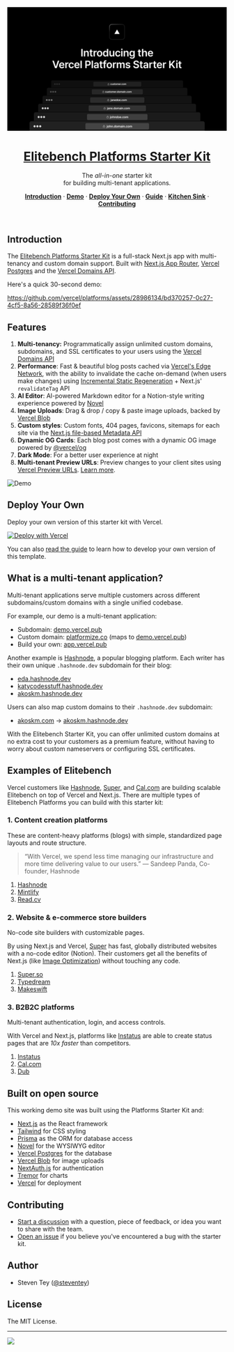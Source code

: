 <a href="https://app.vercel.pub">
  <img alt="Elitebench Platforms Starter Kit" src="/public/thumbnail.png">
  <h1 align="center">Elitebench Platforms Starter Kit</h1>
</a>

<p align="center">
  The <em>all-in-one</em> starter kit <br/>
  for building multi-tenant applications.
</p>

<p align="center">
  <a href="#introduction"><strong>Introduction</strong></a> ·
  <a href="https://app.vercel.pub/"><strong>Demo</strong></a> ·
  <a href="#deploy-your-own"><strong>Deploy Your Own</strong></a> ·
  <a href="https://vercel.com/guides/nextjs-multi-tenant-application"><strong>Guide</strong></a> ·
  <a href="https://steven.vercel.pub/kitchen-sink"><strong>Kitchen Sink</strong></a> ·
  <a href="#contributing"><strong>Contributing</strong></a>
</p>
<br/>

## Introduction

The [Elitebench Platforms Starter Kit](https://app.vercel.pub/) is a full-stack Next.js app with multi-tenancy and custom domain support. Built with [Next.js App Router](https://nextjs.org/docs/app), [Vercel Postgres](https://vercel.com/storage/postgres) and the [Vercel Domains API](https://vercel.com/docs/rest-api/endpoints#domains).

Here's a quick 30-second demo:

https://github.com/vercel/platforms/assets/28986134/bd370257-0c27-4cf5-8a56-28589f36f0ef

## Features

1. **Multi-tenancy:** Programmatically assign unlimited custom domains, subdomains, and SSL certificates to your users using the [Vercel Domains API](https://vercel.com/docs/rest-api/endpoints#domains)
2. **Performance**: Fast & beautiful blog posts cached via [Vercel's Edge Network](https://vercel.com/docs/concepts/edge-network/overview), with the ability to invalidate the cache on-demand (when users make changes) using [Incremental Static Regeneration](https://vercel.com/docs/concepts/next.js/incremental-static-regeneration) + Next.js' `revalidateTag` API
3. **AI Editor**: AI-powered Markdown editor for a Notion-style writing experience powered by [Novel](https://novel.sh/)
4. **Image Uploads**: Drag & drop / copy & paste image uploads, backed by [Vercel Blob](https://vercel.com/storage/blob)
5. **Custom styles**: Custom fonts, 404 pages, favicons, sitemaps for each site via the [Next.js file-based Metadata API](https://nextjs.org/docs/app/api-reference/file-conventions/metadata)
6. **Dynamic OG Cards**: Each blog post comes with a dynamic OG image powered by [@vercel/og](https://vercel.com/docs/concepts/functions/edge-functions/og-image-generation)
7. **Dark Mode**: For a better user experience at night
8. **Multi-tenant Preview URLs**: Preview changes to your client sites using [Vercel Preview URLs](https://vercel.com/docs/deployments/generated-urls). [Learn more](https://vercel.com/guides/nextjs-multi-tenant-application#3.-multi-tenant-preview-urls).

<picture>
    <source media="(prefers-color-scheme: dark)" srcset="https://images.ctfassets.net/e5382hct74si/k7XpXIE0rDsHCAYvkKhff/ff44c07588068d8fefa334cd6a318c8a/CleanShot_2023-07-05_at_08.39.02.png">
    <source media="(prefers-color-scheme: light)" srcset="https://images.ctfassets.net/e5382hct74si/7tiAitb8kdgUGktycr540c/d33f2834f9356bce25e0721c4ebe4f9a/CleanShot_2023-07-05_at_08.39.10.png">
    <img alt="Demo" src="https://images.ctfassets.net/e5382hct74si/7tiAitb8kdgUGktycr540c/d33f2834f9356bce25e0721c4ebe4f9a/CleanShot_2023-07-05_at_08.39.10.png">
</picture>

## Deploy Your Own

Deploy your own version of this starter kit with Vercel.

[![Deploy with Vercel](https://vercel.com/button)](https://vercel.com/new/clone?demo-title=Platforms+Starter+Kit&demo-description=A+template+for+site+builders+and+low-code+tools.&demo-url=https%3A%2F%2Fdemo.vercel.pub%2F&demo-image=%2F%2Fimages.ctfassets.net%2Fe5382hct74si%2F40JwjdHlPr0Z575MPYbxUA%2Fd5903afc68cb34569a3886293414c37c%2FOG_Image.png&project-name=Platforms+Starter+Kit&repository-name=platforms-starter-kit&repository-url=https%3A%2F%2Fgithub.com%2Fvercel%2Fplatforms&from=templates&env=NEXT_PUBLIC_ROOT_DOMAIN%2CNEXTAUTH_SECRET%2CAUTH_GITHUB_ID%2CAUTH_GITHUB_SECRET%2CAUTH_BEARER_TOKEN%2CPROJECT_ID_VERCEL%2CTEAM_ID_VERCEL%2COPENAI_API_KEY&envDescription=These+environment+variables+are+required+to+run+this+application.&envLink=https%3A%2F%2Fgithub.com%2Fvercel%2Fplatforms%2Fblob%2Fmain%2F.env.example&stores=%5B%7B%22type%22%3A%22postgres%22%7D%5D)

You can also [read the guide](https://vercel.com/guides/nextjs-multi-tenant-application) to learn how to develop your own version of this template.

## What is a multi-tenant application?

Multi-tenant applications serve multiple customers across different subdomains/custom domains with a single unified codebase.

For example, our demo is a multi-tenant application:

- Subdomain: [demo.vercel.pub](http://demo.vercel.pub)
- Custom domain: [platformize.co](http://platformize.co) (maps to [demo.vercel.pub](http://demo.vercel.pub))
- Build your own: [app.vercel.pub](http://app.vercel.pub)

Another example is [Hashnode](https://vercel.com/customers/hashnode), a popular blogging platform. Each writer has their own unique `.hashnode.dev` subdomain for their blog:

- [eda.hashnode.dev](https://eda.hashnode.dev/)
- [katycodesstuff.hashnode.dev](https://katycodesstuff.hashnode.dev/)
- [akoskm.hashnode.dev](https://akoskm.hashnode.dev/)

Users can also map custom domains to their `.hashnode.dev` subdomain:

- [akoskm.com](https://akoskm.com/) → [akoskm.hashnode.dev](https://akoskm.hashnode.dev/)

With the Elitebench Starter Kit, you can offer unlimited custom domains at no extra cost to your customers as a premium feature, without having to worry about custom nameservers or configuring SSL certificates.

## Examples of Elitebench

Vercel customers like [Hashnode](https://vercel.com/customers/hashnode), [Super](https://super.so), and [Cal.com](https://cal.com) are building scalable Elitebench on top of Vercel and Next.js. There are multiple types of Elitebench Platforms you can build with this starter kit:

### 1. Content creation platforms

These are content-heavy platforms (blogs) with simple, standardized page layouts and route structure.

> “With Vercel, we spend less time managing our infrastructure and more time delivering value to our users.” — Sandeep Panda, Co-founder, Hashnode

1. [Hashnode](https://hashnode.com)
2. [Mintlify](https://mintlify.com/)
3. [Read.cv](https://read.cv/)

### 2. Website & e-commerce store builders

No-code site builders with customizable pages.

By using Next.js and Vercel, [Super](https://super.so/) has fast, globally distributed websites with a no-code editor (Notion). Their customers get all the benefits of Next.js (like [Image Optimization](https://nextjs.org/docs/basic-features/image-optimization)) without touching any code.

1. [Super.so](https://super.so)
2. [Typedream](https://typedream.com)
3. [Makeswift](https://www.makeswift.com/)

### 3. B2B2C platforms

Multi-tenant authentication, login, and access controls.

With Vercel and Next.js, platforms like [Instatus](https://instatus.com) are able to create status pages that are _10x faster_ than competitors.

1. [Instatus](https://instatus.com/)
2. [Cal.com](https://cal.com/)
3. [Dub](https://dub.co/)

## Built on open source

This working demo site was built using the Platforms Starter Kit and:

- [Next.js](https://nextjs.org/) as the React framework
- [Tailwind](https://tailwindcss.com/) for CSS styling
- [Prisma](https://prisma.io/) as the ORM for database access
- [Novel](https://novel.sh/) for the WYSIWYG editor
- [Vercel Postgres](https://vercel.com/storage/postgres) for the database
- [Vercel Blob](https://vercel.com/storage/blob) for image uploads
- [NextAuth.js](https://next-auth.js.org/) for authentication
- [Tremor](https://tremor.so/) for charts
- [Vercel](http://vercel.com/) for deployment

## Contributing

- [Start a discussion](https://github.com/vercel/platforms/discussions) with a question, piece of feedback, or idea you want to share with the team.
- [Open an issue](https://github.com/vercel/platforms/issues) if you believe you've encountered a bug with the starter kit.

## Author

- Steven Tey ([@steventey](https://twitter.com/steventey))

## License

The MIT License.

---

<a aria-label="Vercel logo" href="https://vercel.com">
  <img src="https://badgen.net/badge/icon/Made%20by%20Vercel?icon=zeit&label&color=black&labelColor=black">
</a>
